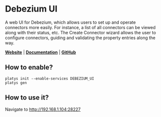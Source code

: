 # Debezium UI

A web UI for Debezium, which allows users to set up and operate connectors more easily. For instance, a list of all connectors can be viewed along with their status, etc. The Create Connector wizard allows the user to configure connectors, guiding and validating the property entries along the way.

**[Website](https://debezium.io/documentation/reference/operations/debezium-ui.html)** | **[Documentation](https://debezium.io/documentation/reference/operations/debezium-ui.html)** | **[GitHub](https://github.com/debezium/debezium-ui)**

## How to enable?

```
platys init --enable-services DEBEZIUM_UI
platys gen
```

## How to use it?

Navigate to <http://192.168.1.104:28227>